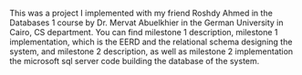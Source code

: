 This was a project I implemented with my friend Roshdy Ahmed in the Databases 1 course by Dr. Mervat Abuelkhier in the German University in Cairo, CS department.
You can find milestone 1 description, milestone 1 implementation, which is the EERD and the relational schema designing the system, and milestone 2 description, as well as milestone 2 implementation the microsoft sql server code building the database of the system.
